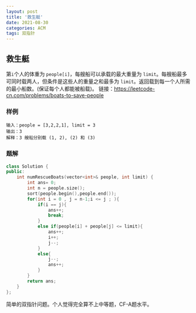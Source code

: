 ```yaml
---
layout: post
title: '救生艇'
date: 2021-08-30
categories: ACM
tags: 双指针
---
```

## 救生艇

第` i `个人的体重为 `people[i]`，每艘船可以承载的最大重量为 `limit`。每艘船最多可同时载两人，但条件是这些人的重量之和最多为 `limit`。返回载到每一个人所需的最小船数。(保证每个人都能被船载)。
链接：https://leetcode-cn.com/problems/boats-to-save-people

### 样例

```
输入：people = [3,2,2,1], limit = 3
输出：3
解释：3 艘船分别载 (1, 2), (2) 和 (3)
```

### 题解

```c++
class Solution {
public:
    int numRescueBoats(vector<int>& people, int limit) {
        int ans= 0;
        int n = people.size();
        sort(people.begin(),people.end());
        for(int i = 0 , j = n-1;i <= j ; ){
            if(i == j){
                ans++;
                break;
            }
            else if(people[i] + people[j] <= limit){
                ans++;
                i++;
                j--;
            }
            else{
                j--;
                ans++;
            }
        }
        return ans;
    }
};
```

简单的双指针问题。个人觉得完全算不上中等题，CF-A题水平。

